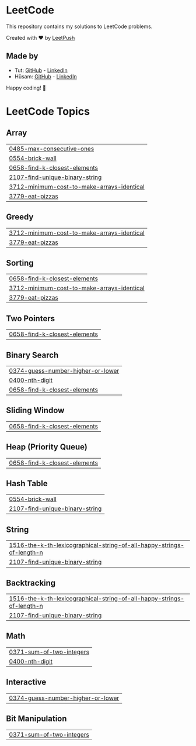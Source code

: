 # LeetCode

This repository contains my solutions to LeetCode problems.

Created with :heart: by [LeetPush](https://github.com/husamahmud/LeetPush)

 ## Made by 
 - Tut: [GitHub](https://github.com/TutTrue) - [LinkedIn](https://www.linkedin.com/in/mahmoud-hamdy-8b6825245/)
 - Hüsam: [GitHub](https://github.com/husamahmud) - [LinkedIn](https://www.linkedin.com/in/husamahmud/)

 Happy coding! 🚀
<!---LeetCode Topics Start-->
# LeetCode Topics
## Array
|  |
| ------- |
| [0485-max-consecutive-ones](https://github.com/usaidhahamed1011/Leetcode-Problems/tree/master/0485-max-consecutive-ones) |
| [0554-brick-wall](https://github.com/usaidhahamed1011/Leetcode-Problems/tree/master/0554-brick-wall) |
| [0658-find-k-closest-elements](https://github.com/usaidhahamed1011/Leetcode-Problems/tree/master/0658-find-k-closest-elements) |
| [2107-find-unique-binary-string](https://github.com/usaidhahamed1011/Leetcode-Problems/tree/master/2107-find-unique-binary-string) |
| [3712-minimum-cost-to-make-arrays-identical](https://github.com/usaidhahamed1011/Leetcode-Problems/tree/master/3712-minimum-cost-to-make-arrays-identical) |
| [3779-eat-pizzas](https://github.com/usaidhahamed1011/Leetcode-Problems/tree/master/3779-eat-pizzas) |
## Greedy
|  |
| ------- |
| [3712-minimum-cost-to-make-arrays-identical](https://github.com/usaidhahamed1011/Leetcode-Problems/tree/master/3712-minimum-cost-to-make-arrays-identical) |
| [3779-eat-pizzas](https://github.com/usaidhahamed1011/Leetcode-Problems/tree/master/3779-eat-pizzas) |
## Sorting
|  |
| ------- |
| [0658-find-k-closest-elements](https://github.com/usaidhahamed1011/Leetcode-Problems/tree/master/0658-find-k-closest-elements) |
| [3712-minimum-cost-to-make-arrays-identical](https://github.com/usaidhahamed1011/Leetcode-Problems/tree/master/3712-minimum-cost-to-make-arrays-identical) |
| [3779-eat-pizzas](https://github.com/usaidhahamed1011/Leetcode-Problems/tree/master/3779-eat-pizzas) |
## Two Pointers
|  |
| ------- |
| [0658-find-k-closest-elements](https://github.com/usaidhahamed1011/Leetcode-Problems/tree/master/0658-find-k-closest-elements) |
## Binary Search
|  |
| ------- |
| [0374-guess-number-higher-or-lower](https://github.com/usaidhahamed1011/Leetcode-Problems/tree/master/0374-guess-number-higher-or-lower) |
| [0400-nth-digit](https://github.com/usaidhahamed1011/Leetcode-Problems/tree/master/0400-nth-digit) |
| [0658-find-k-closest-elements](https://github.com/usaidhahamed1011/Leetcode-Problems/tree/master/0658-find-k-closest-elements) |
## Sliding Window
|  |
| ------- |
| [0658-find-k-closest-elements](https://github.com/usaidhahamed1011/Leetcode-Problems/tree/master/0658-find-k-closest-elements) |
## Heap (Priority Queue)
|  |
| ------- |
| [0658-find-k-closest-elements](https://github.com/usaidhahamed1011/Leetcode-Problems/tree/master/0658-find-k-closest-elements) |
## Hash Table
|  |
| ------- |
| [0554-brick-wall](https://github.com/usaidhahamed1011/Leetcode-Problems/tree/master/0554-brick-wall) |
| [2107-find-unique-binary-string](https://github.com/usaidhahamed1011/Leetcode-Problems/tree/master/2107-find-unique-binary-string) |
## String
|  |
| ------- |
| [1516-the-k-th-lexicographical-string-of-all-happy-strings-of-length-n](https://github.com/usaidhahamed1011/Leetcode-Problems/tree/master/1516-the-k-th-lexicographical-string-of-all-happy-strings-of-length-n) |
| [2107-find-unique-binary-string](https://github.com/usaidhahamed1011/Leetcode-Problems/tree/master/2107-find-unique-binary-string) |
## Backtracking
|  |
| ------- |
| [1516-the-k-th-lexicographical-string-of-all-happy-strings-of-length-n](https://github.com/usaidhahamed1011/Leetcode-Problems/tree/master/1516-the-k-th-lexicographical-string-of-all-happy-strings-of-length-n) |
| [2107-find-unique-binary-string](https://github.com/usaidhahamed1011/Leetcode-Problems/tree/master/2107-find-unique-binary-string) |
## Math
|  |
| ------- |
| [0371-sum-of-two-integers](https://github.com/usaidhahamed1011/Leetcode-Problems/tree/master/0371-sum-of-two-integers) |
| [0400-nth-digit](https://github.com/usaidhahamed1011/Leetcode-Problems/tree/master/0400-nth-digit) |
## Interactive
|  |
| ------- |
| [0374-guess-number-higher-or-lower](https://github.com/usaidhahamed1011/Leetcode-Problems/tree/master/0374-guess-number-higher-or-lower) |
## Bit Manipulation
|  |
| ------- |
| [0371-sum-of-two-integers](https://github.com/usaidhahamed1011/Leetcode-Problems/tree/master/0371-sum-of-two-integers) |
<!---LeetCode Topics End-->